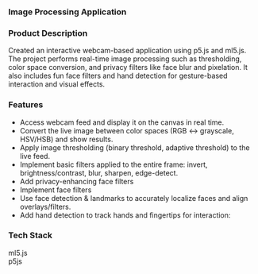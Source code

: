 ### Image Processing Application ###
### Product Description ###
Created an interactive webcam-based application using p5.js and ml5.js. The project performs real-time image processing such as thresholding, color space conversion, and privacy filters like face blur and pixelation. It also includes fun face filters and hand detection for gesture-based interaction and visual effects.

### Features ###
- Access webcam feed and display it on the canvas in real time.
- Convert the live image between color spaces (RGB ↔ grayscale, HSV/HSB) and show results.
- Apply image thresholding (binary threshold, adaptive threshold) to the live feed.
- Implement basic filters applied to the entire frame: invert, brightness/contrast, blur, sharpen, edge-detect.
- Add privacy-enhancing face filters 
- Implement face filters
- Use face detection & landmarks to accurately localize faces and align overlays/filters.
- Add hand detection to track hands and fingertips for interaction:

### Tech Stack ###
ml5.js <br>
p5js
